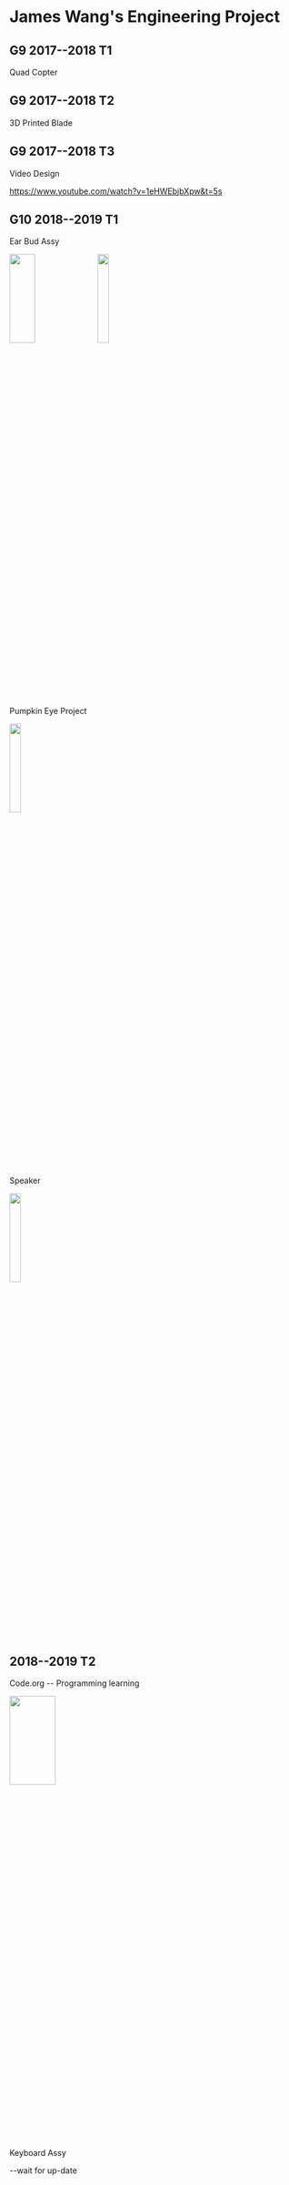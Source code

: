 # James Wang's Engineering Project

## G9 2017--2018 T1

Quad Copter 

## G9 2017--2018 T2

3D Printed Blade

## G9 2017--2018 T3

Video Design

https://www.youtube.com/watch?v=1eHWEbjbXpw&t=5s

## G10 2018--2019 T1

Ear Bud Assy

<img src="https://scontent-sea1-1.xx.fbcdn.net/v/t1.0-9/53390435_102230437611889_1545832680577302528_o.jpg?_nc_cat=110&_nc_ht=scontent-sea1-1.xx&oh=4b51d0abe99fb5aeaedecc16bbcbefe8&oe=5D1FF079" width="30%" height="20%" > <img src="https://scontent-sea1-1.xx.fbcdn.net/v/t1.0-9/54225083_102230467611886_47179116234932224_n.jpg?_nc_cat=109&_nc_ht=scontent-sea1-1.xx&oh=c3d70deb91426f3477816066f7d906c7&oe=5D237227" width="20%" height="20%" > 

Pumpkin Eye Project

<img src="https://scontent-sea1-1.xx.fbcdn.net/v/t1.0-9/54388571_102233964278203_5357696823853056_n.jpg?_nc_cat=106&_nc_eui2=AeH9MFADk6HYcibeErquCj_NnyUFIU32nAThxwB_9OAnXfWbGkRzkK3DipsXH1cBVsZ8utVlxPcjVGdHSvfHt-usrvAhfh8Xx_dcuVg6NfBpEg&_nc_ht=scontent-sea1-1.xx&oh=eef1d721b39a36373ecae24f108a91dc&oe=5D0C4ADD" width="20%" height="20%" > 



Speaker

<img src="https://scontent-sea1-1.xx.fbcdn.net/v/t1.0-9/53607215_102228657612067_3425003592677851136_n.jpg?_nc_cat=107&_nc_ht=scontent-sea1-1.xx&oh=1e96fd6b8d5bc8394bae149ee807d29e&oe=5CDC49A6" width="20%" height="20%" > 

## 2018--2019 T2

Code.org -- Programming learning

<img src="http://open-image.nosdn.127.net/image/snapshot_movie/2018/5/2/3/MDHD42523.jpg" width="40%" height="20%" > 

Keyboard Assy

--wait for up-date  

